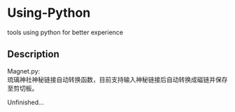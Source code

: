 # Using-Python
tools using python for better experience

## Description
Magnet.py:<br>
琉璃神社神秘链接自动转换函数，目前支持输入神秘链接后自动转换成磁链并保存至剪切板。 <br>

Unfinished... <br>
